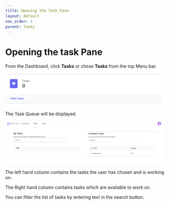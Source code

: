 ```yaml
---
title: Opening the Task Pane
layout: default
nav_order: 2
parent: Tasks
---
```


# Opening the task Pane

From the Dashboard, click **Tasks** or chose **Tasks** from the top Menu bar.

![](2022-12-30-14-53-18.png)

The Task Queue will be displayed.

![](2022-12-30-15-02-51.png)

The left hand column contains the tasks the user has chosen and is working on.

The Right hand column contains tasks which are available to work on. 

You can filter the list of tasks by entering text in the search button.

